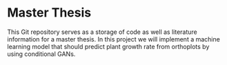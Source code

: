 # Master Thesis
This Git repository serves as a storage of code as well as literature information for a master thesis. In this project we will implement a machine learning model that should predict plant growth rate from orthoplots by using conditional GANs. 
